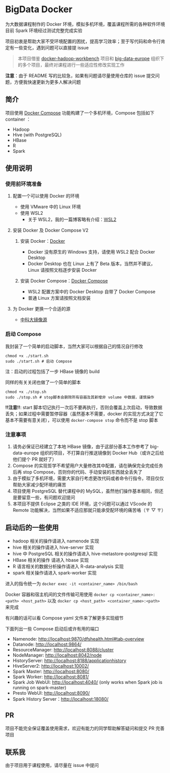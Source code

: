 # BigData Docker

为大数据课程制作的 Docker 环境，模拟多机环境，覆盖课程所需的各种软件环境
目前 Spark 环境经过测试完整完成实验

项目初衷是帮助大家不受环境配置的困扰，提高学习效率；至于写代码和命令行肯定有一些变化，遇到问题可以直接提 issue

> 本项目借鉴 [docker-hadoop-workbench](https://github.com/bambrow/docker-hadoop-workbench) 项目和 [big-data-europe](https://github.com/big-data-europe) 组织下的多个项目，最终对课程进行一些适应性修改实现工作

**注意**：由于 README 写的比较急，如果有问题请尽量使用仓库的 issue 提交问题，方便我快速更新为更多人解决问题

## 简介

项目使用 [Docker Compose](https://docs.docker.com/compose/) 功能构建了一个多机环境，Compose 包括如下 container ：

- Hadoop
- Hive (with PostgreSQL)
- HBase
- R
- Spark

## 使用说明

### 使用前环境准备

1. 配置一个可以使用 Docker 的环境

   - 使用 VMware 中的 Linux 环境
   - 使用 WSL2
     - 关于 WSL2，我的一篇博客略有介绍：[WSL2](https://blog.holakk.cf/2021/03/20/WSL2%E7%9A%84%E8%AF%A6%E7%BB%86%E9%85%8D%E7%BD%AE%E6%96%B9%E6%A1%88-%E5%8C%85%E6%8B%AC%E4%BB%A3%E7%90%86%E5%92%8Cdocker%E4%BB%A5%E5%8F%8A%E7%BB%88%E7%AB%AF%E9%85%8D%E7%BD%AE/)

2. 安装 Docker 及 Docker Compose V2

   1. 安装 Docker：[Docker](https://docs.docker.com/get-docker/)

      - Docker 没有原生的 Windows 支持，请使用 WSL2 配合 Docker Desktop
      - Docker Desktop 也在 Linux 上有了 Beta 版本，当然并不建议，Linux 请按照文档逐步安装 Docker

   2. 安装 Docker Compose：[Docker Compose](https://docs.docker.com/compose/)

      - WSL2 配置方案中的 Docker Desktop 自带了 Docker Compose
      - 普通 Linux 方案请按照文档安装

3. 为 Docker 更换一个合适的源

   - [中科大镜像源](https://mirrors.ustc.edu.cn/help/dockerhub.html)

### 启动 Compose

我封装了一个简单的启动脚本，当然大家可以根据自己的情况自行修改

```shell
chmod +x ./start.sh
sudo ./start.sh # 启动 Compose
```

注：启动的过程包括了一步 HBase 镜像的 build

同样的有关关闭也做了一个简单的脚本

```shell
chmod +x ./stop.sh
sudo ./stop.sh # stop脚本会删除所有容器及其新增非 volume 中数据，谨慎操作
```

**!!注意!!**: start 脚本切记执行一次后不要再执行，否则会覆盖上次启动，导致数据丢失；如果过程中需要暂停容器（虽然基本不需要，docker 的实现方式决定了它基本不需要有意关闭），可以使用 `docker-compose stop` 命令而不是 stop 脚本

### 注意事项

1. 请务必保证已经建立了本地 HBase 镜像，由于这部分基本工作参考了 big-data-europe 组织的项目，不打算自行推送镜像到 Docker Hub（或许之后给他们提个 PR 就好了）
2. Compose 的实现哲学不希望用户大量修改其中配置，请在确保完全完成任务后再 stop Compose，否则你的代码、手动安装的东西就全丢失了
3. 由于模拟了多机环境，需要大家自行考虑更改代码或者命令行指令，项目仅仅帮助大家减少配环境的痛苦
4. 项目使用 PostgreSQL 替代课程中的 MySQL，虽然他们操作基本相同，但还是要留意一些，有问题欢迎提问
5. 本项目不提供 Eclipse 之类的 IDE 环境，这个问题可以通过 VScode 的 Remote 功能解决，当然如果不适应那就只能承受配环境的痛苦咯（〒 ▽ 〒）

## 启动后的一些使用

- hadoop 相关的操作请进入 namenode 实现
- hive 相关的操作请进入 hive-server 实现
- hive 中 PostgreSQL 相关的操作请进入 hive-metastore-postgresql 实现
- HBase 相关的操作 请进入 hbase 实现
- R 语言相关的数据分析操作请进入 R-data-analysis 实现
- spark 相关操作请进入 spark-worker 实现

进入的指令统一为 `docker exec -it <container_name> /bin/bash`

Docker 容器和宿主机间的文件传输可用使用 `docker cp <container_name>:<path> <host_path>` 以及 `docker cp <host_path> <container_name>:<path>` 来完成

有兴趣的话可以看 Compose yaml 文件来了解更多实现细节

下面列出一些 Compose 启动后或许有用的端口

- Namenode: <http://localhost:9870/dfshealth.html#tab-overview>
- Datanode: <http://localhost:9864/>
- ResourceManager: <http://localhost:8088/cluster>
- NodeManager: <http://localhost:8042/node>
- HistoryServer: <http://localhost:8188/applicationhistory>
- HiveServer2: <http://localhost:10002/>
- Spark Master: <http://localhost:8080/>
- Spark Worker: <http://localhost:8081/>
- Spark Job WebUI: <http://localhost:4040/> (only works when Spark job is running on spark-master)
- Presto WebUI: <http://localhost:8090/>
- Spark History Server：<http://localhost:18080/>

## PR

项目不能完全保证覆盖使用需求，欢迎有能力的同学帮助解答疑问和提交 PR 完善项目

## 联系我

由于项目用于课程使用，请尽量在 issue 中提问
